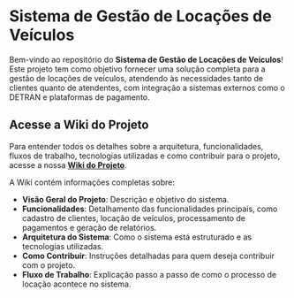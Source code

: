 # Sistema de Gestão de Locações de Veículos

Bem-vindo ao repositório do **Sistema de Gestão de Locações de Veículos**! Este projeto tem como objetivo fornecer uma solução completa para a gestão de locações de veículos, atendendo às necessidades tanto de clientes quanto de atendentes, com integração a sistemas externos como o DETRAN e plataformas de pagamento.

## Acesse a Wiki do Projeto

Para entender todos os detalhes sobre a arquitetura, funcionalidades, fluxos de trabalho, tecnologias utilizadas e como contribuir para o projeto, acesse a nossa **[Wiki do Projeto](https://github.com/victoriak22/modelagem-software-VL/wiki)**.

A Wiki contém informações completas sobre:

- **Visão Geral do Projeto**: Descrição e objetivo do sistema.
- **Funcionalidades**: Detalhamento das funcionalidades principais, como cadastro de clientes, locação de veículos, processamento de pagamentos e geração de relatórios.
- **Arquitetura do Sistema**: Como o sistema está estruturado e as tecnologias utilizadas.
- **Como Contribuir**: Instruções detalhadas para quem deseja contribuir com o projeto.
- **Fluxo de Trabalho**: Explicação passo a passo de como o processo de locação acontece no sistema.
